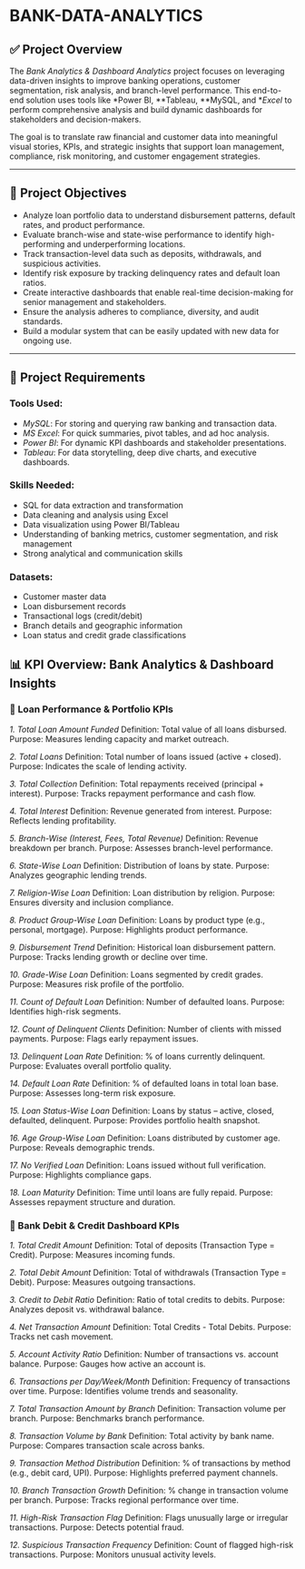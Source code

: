 # BANK-DATA-ANALYTICS

## ✅ Project Overview

The *Bank Analytics & Dashboard Analytics* project focuses on leveraging data-driven insights to improve banking operations, customer segmentation, risk analysis, and branch-level performance. This end-to-end solution uses tools like *Power BI, **Tableau, **MySQL, and **Excel* to perform comprehensive analysis and build dynamic dashboards for stakeholders and decision-makers.

The goal is to translate raw financial and customer data into meaningful visual stories, KPIs, and strategic insights that support loan management, compliance, risk monitoring, and customer engagement strategies.

---

## 🎯 Project Objectives

* Analyze loan portfolio data to understand disbursement patterns, default rates, and product performance.
* Evaluate branch-wise and state-wise performance to identify high-performing and underperforming locations.
* Track transaction-level data such as deposits, withdrawals, and suspicious activities.
* Identify risk exposure by tracking delinquency rates and default loan ratios.
* Create interactive dashboards that enable real-time decision-making for senior management and stakeholders.
* Ensure the analysis adheres to compliance, diversity, and audit standards.
* Build a modular system that can be easily updated with new data for ongoing use.

---

## 🔧 Project Requirements

### Tools Used:

* *MySQL*: For storing and querying raw banking and transaction data.
* *MS Excel*: For quick summaries, pivot tables, and ad hoc analysis.
* *Power BI*: For dynamic KPI dashboards and stakeholder presentations.
* *Tableau*: For data storytelling, deep dive charts, and executive dashboards.

### Skills Needed:

* SQL for data extraction and transformation
* Data cleaning and analysis using Excel
* Data visualization using Power BI/Tableau
* Understanding of banking metrics, customer segmentation, and risk management
* Strong analytical and communication skills

### Datasets:

* Customer master data
* Loan disbursement records
* Transactional logs (credit/debit)
* Branch details and geographic information
* Loan status and credit grade classifications

## 📊 KPI Overview: Bank Analytics & Dashboard Insights
### 🔹 Loan Performance & Portfolio KPIs

*1. Total Loan Amount Funded*
Definition: Total value of all loans disbursed.
Purpose: Measures lending capacity and market outreach.

*2. Total Loans*
Definition: Total number of loans issued (active + closed).
Purpose: Indicates the scale of lending activity.

*3. Total Collection*
Definition: Total repayments received (principal + interest).
Purpose: Tracks repayment performance and cash flow.

*4. Total Interest*
Definition: Revenue generated from interest.
Purpose: Reflects lending profitability.

*5. Branch-Wise (Interest, Fees, Total Revenue)*
Definition: Revenue breakdown per branch.
Purpose: Assesses branch-level performance.

*6. State-Wise Loan*
Definition: Distribution of loans by state.
Purpose: Analyzes geographic lending trends.

*7. Religion-Wise Loan*
Definition: Loan distribution by religion.
Purpose: Ensures diversity and inclusion compliance.

*8. Product Group-Wise Loan*
Definition: Loans by product type (e.g., personal, mortgage).
Purpose: Highlights product performance.

*9. Disbursement Trend*
Definition: Historical loan disbursement pattern.
Purpose: Tracks lending growth or decline over time.

*10. Grade-Wise Loan*
Definition: Loans segmented by credit grades.
Purpose: Measures risk profile of the portfolio.

*11. Count of Default Loan*
Definition: Number of defaulted loans.
Purpose: Identifies high-risk segments.

*12. Count of Delinquent Clients*
Definition: Number of clients with missed payments.
Purpose: Flags early repayment issues.

*13. Delinquent Loan Rate*
Definition: % of loans currently delinquent.
Purpose: Evaluates overall portfolio quality.

*14. Default Loan Rate*
Definition: % of defaulted loans in total loan base.
Purpose: Assesses long-term risk exposure.

*15. Loan Status-Wise Loan*
Definition: Loans by status – active, closed, defaulted, delinquent.
Purpose: Provides portfolio health snapshot.

*16. Age Group-Wise Loan*
Definition: Loans distributed by customer age.
Purpose: Reveals demographic trends.

*17. No Verified Loan*
Definition: Loans issued without full verification.
Purpose: Highlights compliance gaps.

*18. Loan Maturity*
Definition: Time until loans are fully repaid.
Purpose: Assesses repayment structure and duration.

### 🔹 Bank Debit & Credit Dashboard KPIs

*1. Total Credit Amount*
Definition: Total of deposits (Transaction Type = Credit).
Purpose: Measures incoming funds.

*2. Total Debit Amount*
Definition: Total of withdrawals (Transaction Type = Debit).
Purpose: Measures outgoing transactions.

*3. Credit to Debit Ratio*
Definition: Ratio of total credits to debits.
Purpose: Analyzes deposit vs. withdrawal balance.

*4. Net Transaction Amount*
Definition: Total Credits - Total Debits.
Purpose: Tracks net cash movement.

*5. Account Activity Ratio*
Definition: Number of transactions vs. account balance.
Purpose: Gauges how active an account is.

*6. Transactions per Day/Week/Month*
Definition: Frequency of transactions over time.
Purpose: Identifies volume trends and seasonality.

*7. Total Transaction Amount by Branch*
Definition: Transaction volume per branch.
Purpose: Benchmarks branch performance.

*8. Transaction Volume by Bank*
Definition: Total activity by bank name.
Purpose: Compares transaction scale across banks.

*9. Transaction Method Distribution*
Definition: % of transactions by method (e.g., debit card, UPI).
Purpose: Highlights preferred payment channels.

*10. Branch Transaction Growth*
Definition: % change in transaction volume per branch.
Purpose: Tracks regional performance over time.

*11. High-Risk Transaction Flag*
Definition: Flags unusually large or irregular transactions.
Purpose: Detects potential fraud.

*12. Suspicious Transaction Frequency*
Definition: Count of flagged high-risk transactions.
Purpose: Monitors unusual activity levels.
